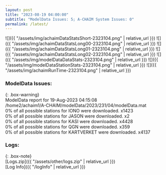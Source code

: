 ```yaml
---
layout: post
title: "2023-08-19 04:00:00"
subtitle: "ModelData Issues: 5; A-CHAIM System Issues: 0"
permalink: /latest/
---
```


![]({{ "/assets/img/achaimDataStatsShort-2323104.png" | relative_url }})
![]({{ "/assets/img/achaimDataStatsLong00-2323104.png" | relative_url }})
![]({{ "/assets/img/achaimDataStatsLong01-2323104.png" | relative_url }})
![]({{ "/assets/img/achaimDataStatsLong02-2323104.png" | relative_url }})
![]({{ "/assets/img/modelDataDataStats-2323104.png" | relative_url }})
![]({{ "/assets/img/modelDataStationStats-2323104.png" | relative_url }})
![]({{ "/assets/img/achaimRunTime-2323104.png" | relative_url }})


### ModelData Issues:  
  
{: .box-warning}  
 ModelData report for 19-Aug-2023 04:15:08   
 /home2/achaim1/A-CHAIM/modelData/2023/231/04/modelData.mat   
 0% of all possible stations for IONO were downloaded. x1423   
 0% of all possible stations for JASON were downloaded. x2   
 0% of all possible stations for KASI were downloaded. x4428   
 0% of all possible stations for QGN were downloaded. x359   
 0% of all possible stations for KARTVERKET were downloaded. x4137   
  


### Logs:  
  
{: .box-note}  
[Logs.zip]({{ "/assets/other/logs.zip" | relative_url }})  
[Log Info]({{ "/logInfo" | relative_url }})  
